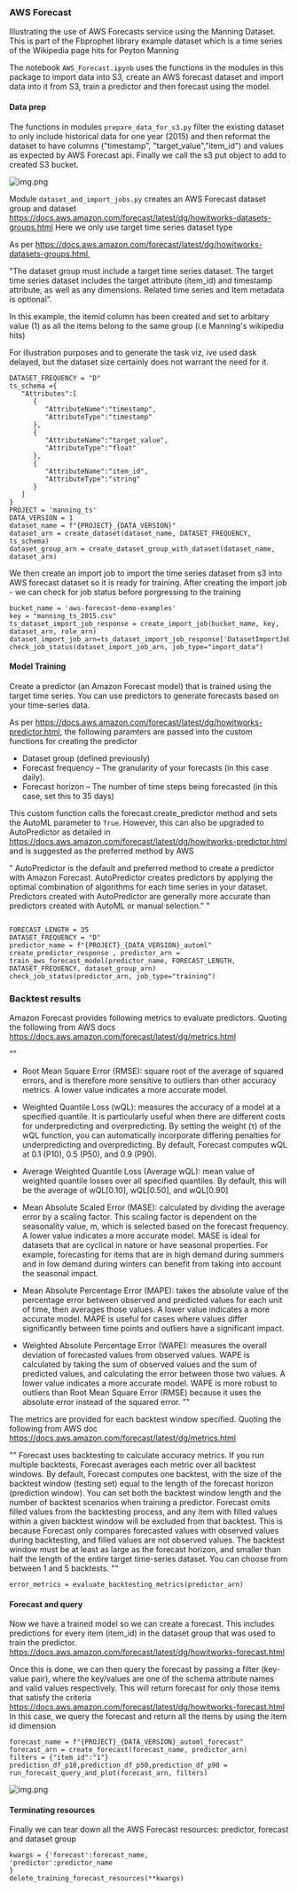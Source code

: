 ### AWS Forecast 

Illustrating the use of AWS Forecasts service using the Manning Dataset. This is part of the Fbprophet library example
dataset which is a time series of the Wikipedia page hits for Peyton Manning

The notebook `AWS_Forecast.ipynb` uses the functions in the modules in this package to 
import data into S3, create an AWS forecast dataset and import data into it from S3, 
train a predictor and then forecast using the model. 


#### Data prep 

The functions in modules `prepare_data_for_s3.py` filter the existing dataset to
only include historical data for one year (2015) and then reformat the dataset
to have columns ("timestamp", "target_value","item_id") and values as expected by AWS Forecast api.
Finally we call the s3 put object to add to created S3 bucket.

![img.png](../../screenshots/forecast/img.png)


Module `dataset_and_import_jobs.py` creates an AWS Forecast dataset group and dataset 
https://docs.aws.amazon.com/forecast/latest/dg/howitworks-datasets-groups.html
Here we only use target time series dataset type 

As per https://docs.aws.amazon.com/forecast/latest/dg/howitworks-datasets-groups.html, 

"The dataset group must include a target time series dataset. The target time series dataset includes the 
target attribute (item_id) and timestamp attribute, as well as any dimensions. 
Related time series and Item metadata is optional".

In this example, the itemid column has been created and set to arbitary value (1)
as all the items belong to the same group (i.e Manning's wikipedia hits)

For illustration purposes and to generate the task viz, ive used dask delayed, but the dataset
size certainly does not warrant the need for it. 

```
DATASET_FREQUENCY = "D"
ts_schema ={
   "Attributes":[
      {
         "AttributeName":"timestamp",
         "AttributeType":"timestamp"
      },
      {
         "AttributeName":"target_value",
         "AttributeType":"float"
      },
      {
         "AttributeName":"item_id",
         "AttributeType":"string"
      }
   ]
}
PROJECT = 'manning_ts'
DATA_VERSION = 1
dataset_name = f"{PROJECT}_{DATA_VERSION}"
dataset_arn = create_dataset(dataset_name, DATASET_FREQUENCY, ts_schema)
dataset_group_arn = create_dataset_group_with_dataset(dataset_name, dataset_arn)
```

We then create an import job to import the time series dataset from s3 into AWS forecast dataset
so it is ready for training. After creating the import job - we can check for job status before 
porgressing to the training


```
bucket_name = 'aws-forecast-demo-examples'
key = "manning_ts_2015.csv"
ts_dataset_import_job_response = create_import_job(bucket_name, key, dataset_arn, role_arn)
dataset_import_job_arn=ts_dataset_import_job_response['DatasetImportJobArn']
check_job_status(dataset_import_job_arn, job_type="import_data")
```

#### Model Training

Create a predictor (an Amazon Forecast model) that is trained using the target time series. 
You can use predictors to generate forecasts based on your time-series data.

As per https://docs.aws.amazon.com/forecast/latest/dg/howitworks-predictor.html, the following
paramters are passed into the custom functions for creating the predictor

* Dataset group (defined previously)
* Forecast frequency – The granularity of your forecasts (in this case daily).
* Forecast horizon – The number of time steps being forecasted (in this case,
  set this to 35 days)
  
This custom function calls the forecast.create_predictor method and sets the
AutoML parameter to `True`. 
However, this can also be upgraded to AutoPredictor as detailed in 
https://docs.aws.amazon.com/forecast/latest/dg/howitworks-predictor.html
and is suggested as the preferred method by AWS

"
AutoPredictor is the default and preferred method to create a predictor with Amazon Forecast. AutoPredictor creates predictors by applying the optimal combination of algorithms for each time series in your dataset.
Predictors created with AutoPredictor are generally more accurate than predictors created with AutoML or manual selection."
"

```

FORECAST_LENGTH = 35
DATASET_FREQUENCY = "D"
predictor_name = f"{PROJECT}_{DATA_VERSION}_automl"
create_predictor_response , predictor_arn = train_aws_forecast_model(predictor_name, FORECAST_LENGTH, DATASET_FREQUENCY, dataset_group_arn)
check_job_status(predictor_arn, job_type="training")
```
### Backtest results

Amazon Forecast provides following metrics to evaluate predictors.
Quoting the following from AWS docs 
https://docs.aws.amazon.com/forecast/latest/dg/metrics.html

""
* Root Mean Square Error (RMSE): square root of the average of squared errors, and is therefore more sensitive to 
  outliers than other accuracy metrics. A lower value indicates a more accurate model.
  
* Weighted Quantile Loss (wQL): measures the accuracy of a model at a specified quantile. It is particularly useful 
  when there are different costs for underpredicting and overpredicting. By setting the weight (τ) of the wQL function, 
  you can automatically incorporate differing penalties for underpredicting and overpredicting.
  By default, Forecast computes wQL at 0.1 (P10), 0.5 (P50), and 0.9 (P90).

* Average Weighted Quantile Loss (Average wQL): mean value of weighted quantile losses over all specified quantiles. 
  By default, this will be the average of wQL[0.10], wQL[0.50], and wQL[0.90] 
  
* Mean Absolute Scaled Error (MASE): calculated by dividing the average error by a scaling factor. This scaling factor 
  is dependent on the seasonality value, m, which is selected based on the forecast frequency. A lower value indicates 
  a more accurate model. MASE is ideal for datasets that are cyclical in nature or have seasonal properties. 
  For example, forecasting for items that are in high demand during summers and in low demand during winters can 
  benefit from taking into account the seasonal impact.
  
* Mean Absolute Percentage Error (MAPE): takes the absolute value of the percentage error between observed and 
  predicted values for each unit of time, then averages those values. A lower value indicates a more accurate model.
  MAPE is useful for cases where values differ significantly between time points and outliers have a significant impact.
  
* Weighted Absolute Percentage Error (WAPE): measures the overall deviation of forecasted values from observed values. 
  WAPE is calculated by taking the sum of observed values and the sum of predicted values, and calculating the error 
  between those two values. A lower value indicates a more accurate model. WAPE is more robust to outliers than 
  Root Mean Square Error (RMSE) because it uses the absolute error instead of the squared error.
""


The metrics are provided for each backtest window 
specified. Quoting the following from AWS doc
https://docs.aws.amazon.com/forecast/latest/dg/metrics.html

""
Forecast uses backtesting to calculate accuracy metrics. If you run multiple backtests, Forecast averages each 
metric over all backtest windows. By default, Forecast computes one backtest, with the size of the backtest window 
(testing set) equal to the length of the forecast horizon (prediction window). You can set both the backtest window 
length and the number of backtest scenarios when training a predictor.
Forecast omits filled values from the backtesting process, and any item with filled values within a given 
backtest window will be excluded from that backtest. This is because Forecast only compares forecasted values with 
observed values during backtesting, and filled values are not observed values.
The backtest window must be at least as large as the forecast horizon, and smaller than half the length of the entire 
target time-series dataset. You can choose from between 1 and 5 backtests.
""

```
error_metrics = evaluate_backtesting_metrics(predictor_arn)
```

#### Forecast and query

Now we have a trained model so we can create a forecast. This
includes predictions for every item (item_id) in the dataset group 
that was used to train the predictor. 
https://docs.aws.amazon.com/forecast/latest/dg/howitworks-forecast.html

Once this is done, we can then query the forecast by passing a filter (key-value pair),
where the key/values are one of the schema attribute names and valid values respectively. 
This will return forecast for only those items that satisfy the criteria
https://docs.aws.amazon.com/forecast/latest/dg/howitworks-forecast.html
In this case, we query the forecast and return all the items 
by using the item id dimension

```
forecast_name = f"{PROJECT}_{DATA_VERSION}_automl_forecast"
forecast_arn = create_forecast(forecast_name, predictor_arn)
filters = {"item_id":"1"}
prediction_df_p10,prediction_df_p50,prediction_df_p90 = run_forecast_query_and_plot(forecast_arn, filters)
```

![img.png](../../screenshots/forecast/img.png)

#### Terminating resources

Finally we can tear down all the AWS Forecast resources: predictor, forecast and 
dataset group 

```
kwargs = {'forecast':forecast_name,
'predictor':predictor_name
}
delete_training_forecast_resources(**kwargs)
```
